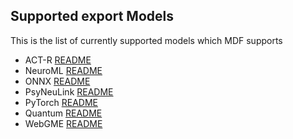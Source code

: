 ## Supported export Models
This is the list of currently supported models which MDF supports

 - ACT-R [README](https://github.com/ModECI/MDF/tree/main/examples/ACT-R#readme)
 - NeuroML [README](https://github.com/ModECI/MDF/tree/main/examples/NeuroML#readme)
 - ONNX [README](https://github.com/ModECI/MDF/tree/main/examples/ONNX#readme)
 - PsyNeuLink [README](https://github.com/ModECI/MDF/tree/main/examples/PsyNeuLink#readme)
 - PyTorch [README](https://github.com/ModECI/MDF/tree/main/examples/PyTorch#readme)
 - Quantum [README](https://github.com/ModECI/MDF/tree/main/examples/Quantum#readme)
 - WebGME [README](https://github.com/ModECI/MDF/tree/main/examples/WebGME#readme)
